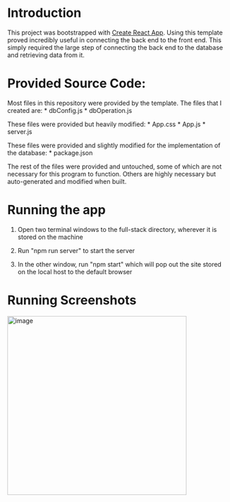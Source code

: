 # Introduction

This project was bootstrapped with [Create React App](https://github.com/facebook/create-react-app).
Using this template proved incredibly useful in connecting the back end to the front end.
This simply required the large step of connecting the back end to the database and retrieving data from it.


# Provided Source Code:

Most files in this repository were provided by the template.
The files that I created are:
    * dbConfig.js
    * dbOperation.js

These files were provided but heavily modified:
    * App.css
    * App.js
    * server.js

These files were provided and slightly modified for the implementation of the database:
    * package.json

The rest of the files were provided and untouched, some of which are
not necessary for this program to function. Others are highly necessary
but auto-generated and modified when built.

# Running the app

1) Open two terminal windows to the full-stack directory, wherever it is stored on the machine

2) Run "npm run server" to start the server

3) In the other window, run "npm start" which will pop out the site stored on the local host to the default browser


# Running Screenshots

<img width="406" alt="image" src="https://github.com/user-attachments/assets/6868e949-06f5-4d62-af8e-f6417f482574" />


